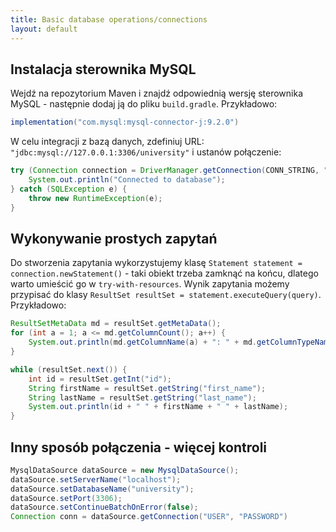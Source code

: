 ```yaml
---
title: Basic database operations/connections
layout: default
---
```


## Instalacja sterownika MySQL 
Wejdź na repozytorium Maven i znajdź odpowiednią wersję sterownika MySQL - następnie dodaj ją do pliku `build.gradle`. Przykładowo:
```java
implementation("com.mysql:mysql-connector-j:9.2.0")
```

W celu integracji z bazą danych, zdefiniuj URL: `"jdbc:mysql://127.0.0.1:3306/university"` i ustanów połączenie:
```java
try (Connection connection = DriverManager.getConnection(CONN_STRING, "USER", "PASSWORD")) {
    System.out.println("Connected to database");
} catch (SQLException e) {
    throw new RuntimeException(e);
}
```
## Wykonywanie prostych zapytań
Do stworzenia zapytania wykorzystujemy klasę `Statement statement = connection.newStatement()` - taki obiekt trzeba zamknąć na końcu, dlatego warto umieścić go w `try-with-resources`. Wynik zapytania możemy przypisać do klasy `ResultSet resultSet = statement.executeQuery(query)`. Przykładowo:
```java
ResultSetMetaData md = resultSet.getMetaData();
for (int a = 1; a <= md.getColumnCount(); a++) {
    System.out.println(md.getColumnName(a) + ": " + md.getColumnTypeName(a));
}

while (resultSet.next()) {
    int id = resultSet.getInt("id");
    String firstName = resultSet.getString("first_name");
    String lastName = resultSet.getString("last_name");
    System.out.println(id + " " + firstName + " " + lastName);
}
```

## Inny sposób połączenia - więcej kontroli
```java
MysqlDataSource dataSource = new MysqlDataSource();
dataSource.setServerName("localhost");
dataSource.setDatabaseName("university");
dataSource.setPort(3306);
dataSource.setContinueBatchOnError(false);
Connection conn = dataSource.getConnection("USER", "PASSWORD")
```